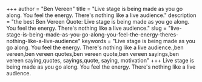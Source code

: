 +++
author = "Ben Vereen"
title = "Live stage is being made as you go along. You feel the energy. There's nothing like a live audience."
description = "the best Ben Vereen Quote: Live stage is being made as you go along. You feel the energy. There's nothing like a live audience."
slug = "live-stage-is-being-made-as-you-go-along-you-feel-the-energy-theres-nothing-like-a-live-audience"
keywords = "Live stage is being made as you go along. You feel the energy. There's nothing like a live audience.,ben vereen,ben vereen quotes,ben vereen quote,ben vereen sayings,ben vereen saying,quotes, sayings,quote, saying, motivation"
+++
Live stage is being made as you go along. You feel the energy. There's nothing like a live audience.
